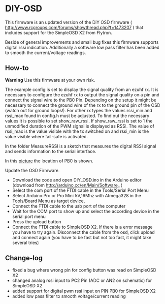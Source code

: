 DIY-OSD
=======

This firmware is an updated version of the DIY OSD firmware ( http://www.rcgroups.com/forums/showthread.php?t=1473207 ) that includes support for the SimpleOSD X2 from Flytron.

Beside of general improvements and small bug fixes this firmware supports digital rssi indication. Additionally a software low pass filter has been added to smooth the current/voltage readings.

How-to
------
**Warning** Use this firmware at your own risk.

The example config is set to display the signal quality from an ezuhf rx. It is necessary to configure the ezuhf rx to output the signal quality on a pin and connect the signal wire to the PB0 Pin. Depending on the setup it might be necessary to connect the ground wire of the rx to the ground pin of the OSD (watch out for ground loops!). For other rx types the values rssi_min and rssi_max found in config.h must be adjusted. To find out the necessary values it is possible to set show_raw_rssi. If show_raw_rssi is set to 1 the unmodified duration of the PWM signal is displayed as RSSI. The value of rssi_max is the value visible with the tx switched on and rssi_min is the value visible where fail-safe is activated.

In the folder MeasureRSSI is a sketch that measures the digital RSSI signal and sends information to the serial interface.

In this [picture](https://github.com/schugabe/DIY-OSD/blob/master/pb0.jpg "pb0") the location of PB0 is shown.

Update the OSD Firmware:
* Download the code and open DIY_OSD.ino in the Arduino editor (download from http://arduino.cc/en/Main/Software_ )
* Select the com port of the FTDI cable in the Tools/Serial Port Menu
* Select Arduino Pro or Pro Mini 5V,16Mhz with Atmega328 in the Tools/Board Menu as target device,
* Connect the FTDI cable to the usb port of the computer
* Wait for the COM port to show up and select the according device in the serial port menu
* Press the upload button
* Connect the FTDI cable to SimpleOSD X2. If there is a error message you have to try again. Disconnect the cable from the osd, click upload and connect again (you have to be fast but not too fast, it might take several tries)


Change-log
---------
* fixed a bug where wrong pin for config button was read on SimpleOSD X2
* changed analog rssi input to PC2 Pin (ADC or AN2 on schematic) for SimpleOSD X2
* added support for digital pwm rssi input on PIN PB0 for SimpleOSD X2
* added low pass filter to smooth voltage/current reading